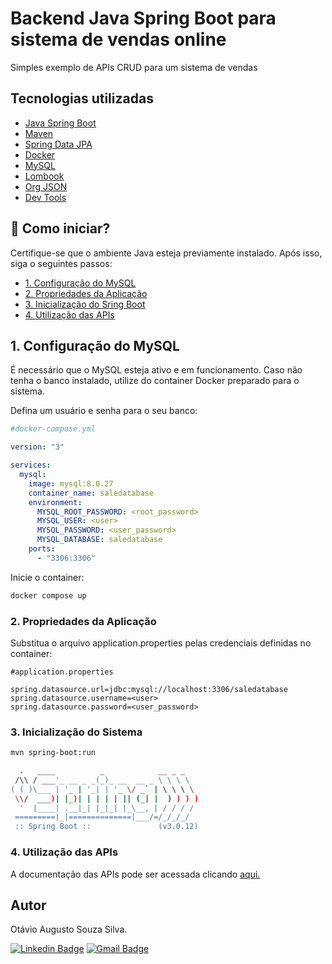 # Backend Java Spring Boot para sistema de vendas online
Simples exemplo de APIs CRUD para um sistema de vendas

## Tecnologias utilizadas
- [Java Spring Boot](https://spring.io/projects/spring-boot)
- [Maven](https://maven.apache.org/)
- [Spring Data JPA](https://docs.spring.io/spring-data/jpa/docs/current/reference/html/)
- [Docker](https://www.docker.com/)
- [MySQL](https://www.mysql.com/)
- [Lombook](https://projectlombok.org/)
- [Org JSON](https://mvnrepository.com/artifact/org.json/json)
- [Dev Tools](https://docs.spring.io/spring-boot/docs/1.5.16.RELEASE/reference/html/using-boot-devtools.html)

## 🚀 Como iniciar?

Certifique-se que o ambiente Java esteja previamente instalado. Após isso, siga o seguintes passos:

<ul>
    <li><a href='#docker' style='color: inherit'>1. Configuração do MySQL</a></li>
    <li><a href='#properties' style='color: inherit'>2. Propriedades da Aplicação</a></li>
    <li><a href='#start' style='color: inherit'>3. Inicialização do Sring Boot</a></li>
    <li><a href='#apis' style='color: inherit'>4. Utilização das APIs</a>
</ul>

## <span id='docker'>1. Configuração do MySQL</span>
É necessário que o MySQL esteja ativo e em funcionamento. Caso não tenha o banco instalado, utilize do container Docker preparado para o sistema.

Defina um usuário e senha para o seu banco:

```yml
#docker-compose.yml

version: "3"

services:
  mysql:
    image: mysql:8.0.27
    container_name: saledatabase
    environment:
      MYSQL_ROOT_PASSWORD: <root_password>
      MYSQL_USER: <user>
      MYSQL_PASSWORD: <user_password>
      MYSQL_DATABASE: saledatabase
    ports:
      - "3306:3306"
```

Inicie o container:

```bash
docker compose up
```

### <span id="properties">2. Propriedades da Aplicação</span>

Substitua o arquivo application.properties pelas credenciais definidas no container:

```properties
#application.properties

spring.datasource.url=jdbc:mysql://localhost:3306/saledatabase
spring.datasource.username=<user>
spring.datasource.password=<user_password>

```

### <span id="start">3. Inicialização do Sistema</span>

```bash
mvn spring-boot:run
```

```bash
  .   ____          _            __ _ _
 /\\ / ___'_ __ _ _(_)_ __  __ _ \ \ \ \
( ( )\___ | '_ | '_| | '_ \/ _` | \ \ \ \
 \\/  ___)| |_)| | | | | || (_| |  ) ) ) )
  '  |____| .__|_| |_|_| |_\__, | / / / /
 =========|_|==============|___/=/_/_/_/
 :: Spring Boot ::               (v3.0.12)
```

### <span id='apis'>4. Utilização das APIs</span>

A documentação das APIs pode ser acessada clicando <a href='https://otaviosilva22.github.io/java-springboot-saleproject/'>aqui.</a>

## Autor
Otávio Augusto Souza Silva.


[![Linkedin Badge](https://img.shields.io/badge/-LinkedIn-blue?style=flat-square&logo=Linkedin&logoColor=white&link=https://www.linkedin.com/in/otaviosilva22/)](https://www.linkedin.com/in/otaviosilva22/)
[![Gmail Badge](https://img.shields.io/badge/-Gmail-c14438?style=flat-square&logo=Gmail&logoColor=white&link=mailto:otavio.ssilva22@gmail.com)](mailto:otavio.ssilva22@gmail.com)